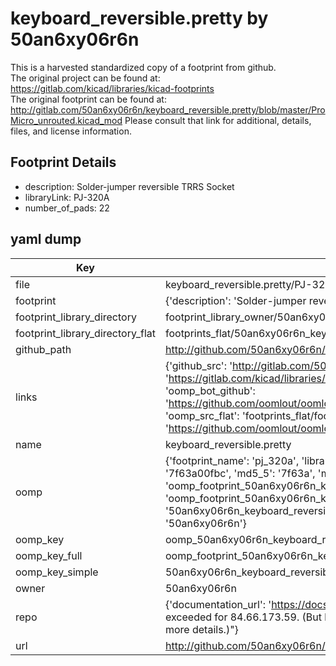 # keyboard_reversible.pretty by 50an6xy06r6n  
This is a harvested standardized copy of a footprint from github.  
The original project can be found at:  
https://gitlab.com/kicad/libraries/kicad-footprints  
The original footprint can be found at:
http://gitlab.com/50an6xy06r6n/keyboard_reversible.pretty/blob/master/ProMicro_unrouted.kicad_mod
Please consult that link for additional, details, files, and license information.  
## Footprint Details
* description: Solder-jumper reversible TRRS Socket  
* libraryLink: PJ-320A  
* number_of_pads: 22  
## yaml dump  
| Key | Value |  
| --- | --- |  
| file | keyboard_reversible.pretty/PJ-320A.kicad_mod |  
| footprint | {'description': 'Solder-jumper reversible TRRS Socket', 'libraryLink': 'PJ-320A', 'number_of_pads': 22} |  
| footprint_library_directory | footprint_library_owner/50an6xy06r6n_keyboard_reversible.pretty |  
| footprint_library_directory_flat | footprints_flat/50an6xy06r6n_keyboard_reversible_pj_320a/working |  
| github_path | http://github.com/50an6xy06r6n/keyboard_reversible.pretty/blob/master/PJ-320A.kicad_mod |  
| links | {'github_src': 'http://gitlab.com/50an6xy06r6n/keyboard_reversible.pretty/blob/master/ProMicro_unrouted.kicad_mod', 'github_src_repo': 'https://gitlab.com/kicad/libraries/kicad-footprints', 'oomp_bot': 'footprints/50an6xy06r6n_keyboard_reversible_pj_320a/working', 'oomp_bot_github': 'https://github.com/oomlout/oomlout_oomp_footprint_bot/tree/main/footprints/50an6xy06r6n_keyboard_reversible_pj_320a/working', 'oomp_src_flat': 'footprints_flat/footprints_flat/50an6xy06r6n_keyboard_reversible_pj_320a/working', 'oomp_src_flat_github': 'https://github.com/oomlout/oomlout_oomp_footprint_src/tree/main/footprints_flat/50an6xy06r6n_keyboard_reversible_pj_320a/working'} |  
| name | keyboard_reversible.pretty |  
| oomp | {'footprint_name': 'pj_320a', 'library_name': 'keyboard_reversible', 'md5': '7f63a00fbc5da31125c6eb672f416717', 'md5_10': '7f63a00fbc', 'md5_5': '7f63a', 'md5_6': '7f63a0', 'oomp_key': 'oomp_50an6xy06r6n_keyboard_reversible_pj_320a', 'oomp_key_extra': 'oomp_footprint_50an6xy06r6n_keyboard_reversible_pj_320a', 'oomp_key_full': 'oomp_footprint_50an6xy06r6n_keyboard_reversible_pj_320a_7f63a0', 'oomp_key_simple': '50an6xy06r6n_keyboard_reversible_pj_320a', 'original_filename': 'keyboard_reversible.pretty/PJ-320A.kicad_mod', 'owner_name': '50an6xy06r6n'} |  
| oomp_key | oomp_50an6xy06r6n_keyboard_reversible_pj_320a |  
| oomp_key_full | oomp_footprint_50an6xy06r6n_keyboard_reversible_pj_320a |  
| oomp_key_simple | 50an6xy06r6n_keyboard_reversible_pj_320a |  
| owner | 50an6xy06r6n |  
| repo | {'documentation_url': 'https://docs.github.com/rest/overview/resources-in-the-rest-api#rate-limiting', 'message': "API rate limit exceeded for 84.66.173.59. (But here's the good news: Authenticated requests get a higher rate limit. Check out the documentation for more details.)"} |  
| url | http://github.com/50an6xy06r6n/keyboard_reversible.pretty |  

